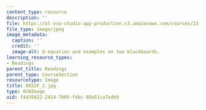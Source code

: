```yaml
---
content_type: resource
description: ''
file: https://ol-ocw-studio-app-production.s3.amazonaws.com/courses/22-01-introduction-to-nuclear-engineering-and-ionizing-radiation-fall-2016/f447842224147b05f4bc89a51ca7edb9_0922F_2.jpg
file_type: image/jpeg
image_metadata:
  caption: ''
  credit: ''
  image-alt: Q-equation and examples on two blackboards.
learning_resource_types:
- Readings
parent_title: Readings
parent_type: CourseSection
resourcetype: Image
title: 0922F_2.jpg
type: OCWImage
uid: f4478422-2414-7b05-f4bc-89a51ca7edb9
---
```

